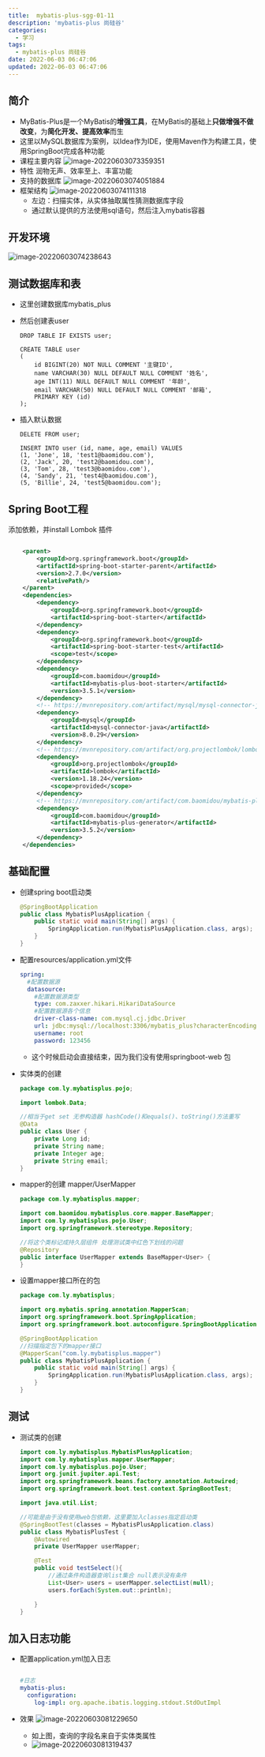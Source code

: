 ```yaml
---
title:  mybatis-plus-sgg-01-11
description: 'mybatis-plus 尚硅谷'
categories:
  - 学习
tags:
  - mybatis-plus 尚硅谷
date: 2022-06-03 06:47:06
updated: 2022-06-03 06:47:06
---
```


## 简介

- MyBatis-Plus是一个MyBatis的**增强工具**，在MyBatis的基础上**只做增强不做改变**，为**简化开发、提高效率**而生
- 这里以MySQL数据库为案例，以Idea作为IDE，使用Maven作为构建工具，使用SpringBoot完成各种功能
- 课程主要内容
  ![image-20220603073359351](images/mypost/image-20220603073359351.png)
- 特性 润物无声、效率至上、丰富功能
- 支持的数据库
  ![image-20220603074051884](images/mypost/image-20220603074051884.png)
- 框架结构
  ![image-20220603074111318](images/mypost/image-20220603074111318.png)
  - 左边：扫描实体，从实体抽取属性猜测数据库字段
  - 通过默认提供的方法使用sql语句，然后注入mybatis容器

## 开发环境

![image-20220603074238643](images/mypost/image-20220603074238643.png)

## 测试数据库和表

- 这里创建数据库mybatis_plus

- 然后创建表user

  ```mysql
  DROP TABLE IF EXISTS user;
  
  CREATE TABLE user
  (
      id BIGINT(20) NOT NULL COMMENT '主键ID',
      name VARCHAR(30) NULL DEFAULT NULL COMMENT '姓名',
      age INT(11) NULL DEFAULT NULL COMMENT '年龄',
      email VARCHAR(50) NULL DEFAULT NULL COMMENT '邮箱',
      PRIMARY KEY (id)
  );
  ```

- 插入默认数据

  ```mysql
  DELETE FROM user;
  
  INSERT INTO user (id, name, age, email) VALUES
  (1, 'Jone', 18, 'test1@baomidou.com'),
  (2, 'Jack', 20, 'test2@baomidou.com'),
  (3, 'Tom', 28, 'test3@baomidou.com'),
  (4, 'Sandy', 21, 'test4@baomidou.com'),
  (5, 'Billie', 24, 'test5@baomidou.com');
  ```

  

## Spring Boot工程

添加依赖，并install Lombok 插件

```xml

    <parent>
        <groupId>org.springframework.boot</groupId>
        <artifactId>spring-boot-starter-parent</artifactId>
        <version>2.7.0</version>
        <relativePath/>
    </parent>
    <dependencies>
        <dependency>
            <groupId>org.springframework.boot</groupId>
            <artifactId>spring-boot-starter</artifactId>
        </dependency>
        <dependency>
            <groupId>org.springframework.boot</groupId>
            <artifactId>spring-boot-starter-test</artifactId>
            <scope>test</scope>
        </dependency>
        <dependency>
            <groupId>com.baomidou</groupId>
            <artifactId>mybatis-plus-boot-starter</artifactId>
            <version>3.5.1</version>
        </dependency>
        <!-- https://mvnrepository.com/artifact/mysql/mysql-connector-java -->
        <dependency>
            <groupId>mysql</groupId>
            <artifactId>mysql-connector-java</artifactId>
            <version>8.0.29</version>
        </dependency>
        <!-- https://mvnrepository.com/artifact/org.projectlombok/lombok -->
        <dependency>
            <groupId>org.projectlombok</groupId>
            <artifactId>lombok</artifactId>
            <version>1.18.24</version>
            <scope>provided</scope>
        </dependency>
        <!-- https://mvnrepository.com/artifact/com.baomidou/mybatis-plus-generator -->
        <dependency>
            <groupId>com.baomidou</groupId>
            <artifactId>mybatis-plus-generator</artifactId>
            <version>3.5.2</version>
        </dependency>
    </dependencies>
```

## 基础配置

- 创建spring boot启动类

  ```java
  @SpringBootApplication
  public class MybatisPlusApplication {
      public static void main(String[] args) {
          SpringApplication.run(MybatisPlusApplication.class, args);
      }
  }
  ```

- 配置resources/application.yml文件

  ```yml
  spring:
    #配置数据源
    datasource:
      #配置数据源类型
      type: com.zaxxer.hikari.HikariDataSource
      #配置数据源各个信息
      driver-class-name: com.mysql.cj.jdbc.Driver
      url: jdbc:mysql://localhost:3306/mybatis_plus?characterEncoding=utf-8&&useSSL=false
      username: root
      password: 123456
  ```

  - 这个时候启动会直接结束，因为我们没有使用springboot-web 包

- 实体类的创建

  ```java
  package com.ly.mybatisplus.pojo;
  
  import lombok.Data;
  
  //相当于get set 无参构造器 hashCode()和equals()、toString()方法重写
  @Data
  public class User {
      private Long id;
      private String name;
      private Integer age;
      private String email;
  }
  
  ```

- mapper的创建 mapper/UserMapper

  ```java
  package com.ly.mybatisplus.mapper;
  
  import com.baomidou.mybatisplus.core.mapper.BaseMapper;
  import com.ly.mybatisplus.pojo.User;
  import org.springframework.stereotype.Repository;
  
  //将这个类标记成持久层组件 处理测试类中红色下划线的问题
  @Repository
  public interface UserMapper extends BaseMapper<User> {
  }
  
  ```

- 设置mapper接口所在的包

  ```java
  package com.ly.mybatisplus;
  
  import org.mybatis.spring.annotation.MapperScan;
  import org.springframework.boot.SpringApplication;
  import org.springframework.boot.autoconfigure.SpringBootApplication;
  
  @SpringBootApplication
  //扫描指定包下的mapper接口
  @MapperScan("com.ly.mybatisplus.mapper")
  public class MybatisPlusApplication {
      public static void main(String[] args) {
          SpringApplication.run(MybatisPlusApplication.class, args);
      }
  }
  
  ```

  

## 测试

- 测试类的创建

  ```java
  import com.ly.mybatisplus.MybatisPlusApplication;
  import com.ly.mybatisplus.mapper.UserMapper;
  import com.ly.mybatisplus.pojo.User;
  import org.junit.jupiter.api.Test;
  import org.springframework.beans.factory.annotation.Autowired;
  import org.springframework.boot.test.context.SpringBootTest;
  
  import java.util.List;
  
  //可能是由于没有使用web包依赖，这里要加入classes指定启动类
  @SpringBootTest(classes = MybatisPlusApplication.class)
  public class MybatisPlusTest {
      @Autowired
      private UserMapper userMapper;
  
      @Test
      public void testSelect(){
          //通过条件构造器查询list集合 null表示没有条件
          List<User> users = userMapper.selectList(null);
          users.forEach(System.out::println);
  
      }
  }
  
  ```

  

## 加入日志功能

- 配置application.yml加入日志

  ```yml
  
  #日志
  mybatis-plus:
    configuration:
      log-impl: org.apache.ibatis.logging.stdout.StdOutImpl
  ```

- 效果
  ![image-20220603081229650](images/mypost/image-20220603081229650.png)

  - 如上图，查询的字段名来自于实体类属性
  - ![image-20220603081319437](images/mypost/image-20220603081319437.png)

  
